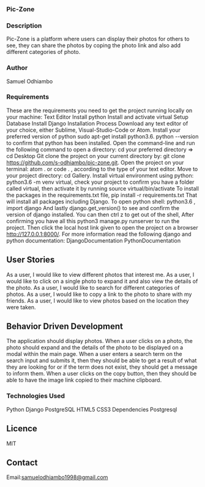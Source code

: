 ### Pic-Zone

### Description
  Pic-Zone is a platform where users can display their photos for others to see, they can share the photos by   coping the photo link and also add different categories of photo.

### Author
  Samuel Odhiambo



### Requirements
  These are the requirements you need to get the project running locally on your machine:
  Text Editor
  Install python
  Install and activate virtual
  Setup Database
  Install Django
  Installation Process
  Download any text editor of your choice, either Sublime, Visual-Studio-Code or Atom.
  Install your preferred version of python
  sudo apt-get install python3.6.
  python --version to confirm that python has been installed.
  Open the command-line and run the following command to open a directory:
  cd your preferred directory => cd Desktop
  Git clone the project on your current directory by:
  git clone https://github.com/s-odhiambo/pic-zone.git.
  Open the project on your terminal:
  atom . or code . , according to the type of your text editor.
  Move to your project directory:
  cd Gallery.
  Install virtual environment using python:
  python3.6 -m venv virtual, check your project to confirm you have a folder called virtual,
  then activate it by running source virtual/bin/activate
  To install the packages in the requirements.txt file,
  pip install -r requirements.txt That will install all packages including Django.
  To open python shell:
  python3.6 ,
  import django
  And lastly django.get_version() to see and confirm the version of django installed.
  You can then ctrl z to get out of the shell,
  After confirming you have all this
  python3 manage.py runserver to run the project.
  Then click the local host link given to open the project on a browser http://127.0.0.1:8000/.
  For more information read the following django and python documentation:
  DjangoDocumentation
  PythonDocumentation

## User Stories
  As a user, I would like to view different photos that interest me.
  As a user, I would like to click on a single photo to expand it and also view the details of the photo.
  As a user, I would like to search for different categories of photos.
  As a user, I would like to copy a link to the photo to share with my friends.
  As a user, I would like to view photos based on the location they were taken.

## Behavior Driven Development
  The application should display photos.
  When a user clicks on a photo, the photo should expand and the details of the photo to be displayed on a modal  within the main page.
  When a user enters a search term on the search input and submits it, then they should be able to get a result   of what they are looking for or if the term does not exist, they should get a message to inform them.
  When a user clicks on the copy button, then they should be able to have the image link copied to their machine  clipboard.
### Technologies Used
  Python
  Django
  PostgreSQL
  HTML5
  CSS3
  Dependencies
  Postgresql

## Licence
  MIT

## Contact
  Email:samuelodhiambo1998@gmail.com
